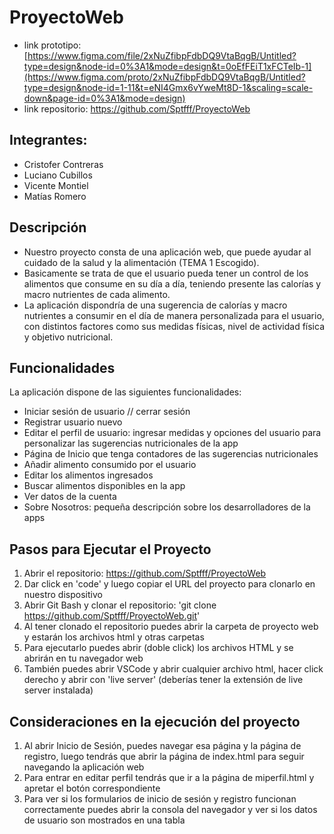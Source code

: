# ProyectoWeb
- link prototipo: [https://www.figma.com/file/2xNuZfibpFdbDQ9VtaBqgB/Untitled?type=design&node-id=0%3A1&mode=design&t=0oEfFEiT1xFCTeIb-1](https://www.figma.com/proto/2xNuZfibpFdbDQ9VtaBqgB/Untitled?type=design&node-id=1-11&t=eNI4Gmx6vYweMt8D-1&scaling=scale-down&page-id=0%3A1&mode=design)
- link repositorio: https://github.com/Sptfff/ProyectoWeb

## Integrantes:
- Cristofer Contreras
- Luciano Cubillos
- Vicente Montiel
- Matías Romero

## Descripción
* Nuestro proyecto consta de una aplicación web, que puede ayudar al cuidado de la salud y la alimentación (TEMA 1 Escogido).
* Basicamente se trata de que el usuario pueda tener un control de los alimentos que consume en su día a día, teniendo presente las calorías y macro nutrientes de cada alimento. 
* La aplicación dispondría de una sugerencia de calorías y macro nutrientes a consumir en el día de manera personalizada para el usuario, con distintos factores como sus medidas físicas, nivel de actividad física y objetivo nutricional. 

## Funcionalidades
La aplicación dispone de las siguientes funcionalidades:
- Iniciar sesión de usuario // cerrar sesión
- Registrar usuario nuevo
- Editar el perfil de usuario: ingresar medidas y opciones del usuario para personalizar las sugerencias nutricionales de la app
- Página de Inicio que tenga contadores de las sugerencias nutricionales
- Añadir alimento consumido por el usuario
- Editar los alimentos ingresados
- Buscar alimentos disponibles en la app
- Ver datos de la cuenta
- Sobre Nosotros: pequeña descripción sobre los desarrolladores de la apps

## Pasos para Ejecutar el Proyecto
1. Abrir el repositorio: https://github.com/Sptfff/ProyectoWeb
2. Dar click en 'code' y luego copiar el URL del proyecto para clonarlo en nuestro dispositivo
3. Abrir Git Bash y clonar el repositorio: 'git clone https://github.com/Sptfff/ProyectoWeb.git'
4. Al tener clonado el repositorio puedes abrir la carpeta de proyecto web y estarán los archivos html y otras carpetas
5. Para ejecutarlo puedes abrir (doble click) los archivos HTML y se abrirán en tu navegador web
6. También puedes abrir VSCode y abrir cualquier archivo html, hacer click derecho y abrir con 'live server' (deberías tener la extensión de live server instalada)

## Consideraciones en la ejecución del proyecto
1. Al abrir Inicio de Sesión, puedes navegar esa página y la página de registro, luego tendrás que abrir la página de index.html para seguir navegando la aplicación web
2. Para entrar en editar perfil tendrás que ir a la página de miperfil.html y apretar el botón correspondiente
3. Para ver si los formularios de inicio de sesión y registro funcionan correctamente puedes abrir la consola del navegador y ver si los datos de usuario son mostrados en una tabla
